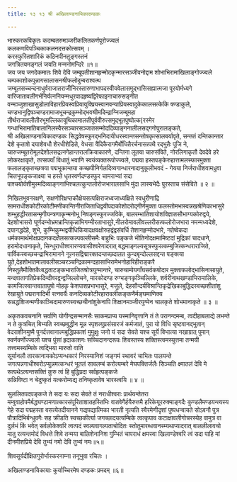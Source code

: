 ```yaml
---
title: १३ १३ श्री अखिलाण्डनायिकादण्डकः

---
```


 

भास्करकविकृतः कदम्बतरुमञ्जरीकलितकर्णपूरोज्ज्वलं  
कलकणविपञ्चिकाकलनदत्तकोत्सवम् ।  
करस्फुरितशारिकं कठिनपीनतुङ्गस्तनं  
जगत्रितयमङ्गलं जयति मन्मनोमन्दिरे ॥१॥  
जय जय जगदेकमातः शिवे देवि जम्बूपतीशानहृन्मोदकृन्मारसञ्जीवनोद्दाम शोभाभिरामाखिलाङ्गोज्ज्वले चम्पकाशोकपुन्नागसालासनश्रीफलोदुम्बराश्वत्थ जम्बूलसच्चन्दनाधुर्वराजातराजीनिरस्तारुणाभापदस्वीयवेलासमुद्भासिसह्यात्मजा पूरयोर्मध्यगे वारिजातावलीगर्भनिर्यत्ननियन्मधुरवादहृष्यद्विरेफाइनाचारुसङ्गीत वन्मञ्जुशाखासुडोलाविहारप्रियस्वप्रियायुक्प्रियस्वानवन्याप्रियस्वादुकेकालसत्केकि षण्डाकुले, चण्डभानुद्विषञ्चण्डरामाजभूचन्द्रकुम्भोद्भवश्रीमदिन्द्राग्निजम्बूमहा तीर्थराजावलीतीरभूमल्लिकायूथिकामालतीपूर्ववीरुत्समुद्भूतपुष्पोत्क[रस्मेर  
गन्धाभिरामातिबालानिलस्वैरसञ्चारसञ्जातसम्मोददिव्याङ्गनालीलसद्गगोपुरालङ्कते,  
श्री अखिलाण्डनायिकादण्डकः सिद्धवेषस्फुरद्भनिदायीधरस्वान्तसन्तोषकृत्सालबर्यावृते, सन्ततं दन्तिकान्तार देशे कृताशे दयाशेवधौ शेरधीशेडिते, वेधसा वैदिकैरागमैर्बोधितैरर्चनासत्पथै रद्भुतैः पूजि ने, चारुजम्बूतरोमूलदेशोलसद्रत्नगेहान्तरालक्रियाकारणे, दन्तिना लूतया चारुसंविते, नोरलिगाकृतौ देवदेवे हरे लोकरक्षाकृते, तत्सपयाँ विधातुं भवानि स्वयंव्यक्तरूपोज्ज्वले, पद्मया हस्तपङ्केरुहात्तामलस्फारमुक्ता फलालङ्कृतच्छत्रया पद्मभूकान्तया कच्छपीनिर्गलदिव्यगान्धारनादानुकूलीभवदं - गेयया निर्जराधीशवामध्रुवा चित्तभूपङ्कजाक्ष्या च हस्ते धृतस्वर्णदण्डस्फुर चामराभ्यां सदा पाश्चयोर्वशीमुस्मदिव्याङ्गनाभिश्चलत्कुन्तलोरोजभारालसाभि मुंदा लास्यभेदैः पुरस्ताच संसेविते ॥ २ ॥  

निखिलभुवनरक्षणे, सक्षणोरिक्षप्तकौक्षेयसत्पक्षिराजध्वजाध्यक्षिते स्वधुरीणाद्रि  
सामराधीशकोटीरकोटीमणीकान्तिनीराजिताधिद्वयीपदाकोशोदरोद्गीर्णमुक्ता फलस्तोमभास्वन्नखश्रेणिकाभासुरे शम्भुहद्धीरतासन्मृगीयन्त्रणाकृन्मनोभू निषङ्गस्फुरज्जविके, बालरम्भातिशायोशविज्ञातसौभाग्यकोरुद्वये, देहशोभासरो घूर्णदम्भोभ्रमभ्रान्तिकृन्नाभिगम्भीरताभासुरे,नीलरोमावलीवल्लरीसत्फलोरोजभारा नमन्मध्यदेशे, दयानद्धदेहे, शुभे, कुम्भिकुम्भद्वयीधिकियादक्षवक्षोरुहद्वंद्वसंवर्धि तेशानहृन्मोदभारे, नतेष्वेकदा धर्मकामार्थमोक्षप्रदानकदक्षैलसत्कल्पवल्लीसमैः बाहुभिः पङ्कजे भीतिनोदक्षमामिष्टदां मुद्रिकां चादधाने, हरामोदधानाकृते, सिन्धुराधीश्वरारण्यवासीश्वरेणादरात् बद्धमाङ्गल्यसूत्रस्फुरत्कम्बुजित्कन्धराराजिते, पार्विकस्वच्छचन्द्राभिरामानने नूत्नसद्विद्मारक्तदन्तच्छदालत कुन्दबृन्दोल्लसद्दन्त पङ्क्त्या युते,देहशोभातमालावलीसञ्चरञ्चन्द्रिकामन्दहासाभिरामेभनोहारिहीराङ्करै निस्तुलैमौक्तिकैःबद्धताटङ्कभाराजितश्रोत्रयुग्मान्तरे, चारुचाम्पेयगाँघसर्वकषोदार मुक्ताफलोद्भासिनासायुते, मन्दवातागतिप्रेकदिन्दीवरद्वन्द्वजिल्लोचने, मारकोदण्ड रुग्भङ्गकृञ्चिल्लिके, शर्वरीनाथखण्डाभिरामालिके, कामजित्स्वान्तवातायुषो मोहकृ केशपाशप्रभाभासुरे, मजुले, देहसौन्दर्यविश्रान्तिकृद्रेखिकाबुद्धिदस्वच्छशीतांशु रेखायुते पद्मरागादिभी रत्नवर्यैः कनदिव्यकोटीरहारावलीकङ्कणैर्मङ्घमाणिक्य सन्नद्धशिजन्मणीकाञ्चिदामारुणस्वच्छचीनांशुकेनापि शिक्षानमञ्जीरयुग्मेन चालकृते शोभमानाकृते ॥ ३ ॥  

अकृतकवचनानि सर्वाणि योगीन्द्रसन्मानसैः साकमप्राप्य यस्मानिवृत्तानि तं ते परानन्दमम्ब, त्वदीहाबलाद्ये लभन्ते न ते कुत्रचित् बिभ्यति स्वच्छबुद्धीन मून्न स्पृशत्युप्रसंसारजं कर्मजातं, पुरा यो विधि सृष्टवानद्भुतान् वेदराशीनमुष्मै पुनर्दत्तवानात्मबुद्धिप्रकाशं मुमुक्षुः जनो यं सदा सेवते यश्च सूर्ये विभात्या नखाग्रात् पुमान् स्वर्णवर्णोज्ज्वलो यश्च पुंसां हृदाकाशगः सच्चिदानन्दरूपः शिवस्तस्य शक्तिस्त्वमस्युत्तमा तन्मयी तत्त्वमस्यम्बिके त्वद्भिया मारुतो वाति  
सूर्यानलौ तारकानायकोऽप्यन्धकारं निरस्यानिशं जङ्गमं स्थावरं चाभितः पालयन्ते जगत्पन्नगाधीश्वरोऽप्युन्नमत्कन्धरं भूतलं सावलम्बं करोत्यम्बरे मेघपक्तिर्जलैः सिञ्चति क्ष्मातलं देवि मे सत्पथेऽत्यन्तसक्तिं कुरु त्वं हि बुद्धिप्रदा सर्वहृत्पङ्कजे  
सन्निविष्टा न चेदुष्कृतं यत्करोम्यद्य तनिष्कृतावेष भारस्त्वयि ॥ ४ ॥  

सुललितपदपङ्कजे ते सदा यः सदा सेवते तं नराधीश्वराः प्रार्थयन्तेतरा मम्वुवाहोपमैर्बद्धघण्टामणात्कारसंपूरिताशातहस्तिभिः वातवेगैर्हयैरुत्तमै हरिकेयूररुक्माङ्गदैः कुण्डलैमण्डयन्त्यस्य गेहे सदा पद्महस्ता वसत्येतदीयानने गद्यपद्यात्मिका भारती नृत्यति स्वैरमेणीदृशां पुष्पधन्वायते सोऽवनौ पुत्र पौत्रादिभिर्बन्धुवगैः सह क्रीडति स्वच्छकीर्त्या जगच्छादयत्यम्बिके त्वत्कृपाव कटाक्षावलीगोचरस्येह वामुत्र वा दुर्लभं किं भवेत् सर्वलोकेश्वरि त्वत्पदं स्वल्पवागल्पताचोदितः स्तोतुमारब्धवानस्म्यथाप्यादरात् बाललीलावचो मातु रत्यन्तमोदं विधत्ते शिवे तन्मया बालिशेनानिश गुम्भितं चापराधं क्षमस्वा खिलाण्डेश्वरि त्वं सदा पाहि मां दीनमीशप्रिये देवि तुभ्यं नमो देवि तुभ्यं नमः॥५॥  

शिवसूर्यदीक्षितगुरोर्भास्करनाम्ना तनूभुवा रचितः ।  

अखिलाण्डनायिकायाः कुर्याच्चिरमेष दण्डकः प्रमदम् ॥६॥  
